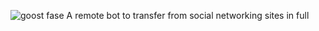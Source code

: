 
![goost fase](https://github.com/user-attachments/assets/988f4b63-5f7c-4752-9ed4-3fa2e0e145a9)
A remote bot to transfer from social networking sites in full
